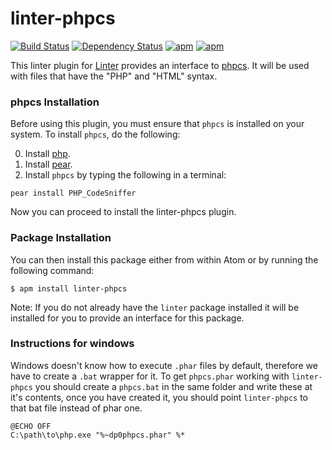 linter-phpcs
=========================
[![Build Status](https://travis-ci.org/AtomLinter/linter-phpcs.svg)](https://travis-ci.org/AtomLinter/linter-phpcs)
[![Dependency Status](https://david-dm.org/AtomLinter/linter-phpcs.svg)](https://david-dm.org/AtomLinter/linter-phpcs)
[![apm](https://img.shields.io/apm/v/linter-phpcs.svg)](https://atom.io/packages/linter-phpcs)
[![apm](https://img.shields.io/apm/dm/linter-phpcs.svg)](https://atom.io/packages/linter-phpcs)

This linter plugin for [Linter](https://github.com/steelbrain/linter) provides
an interface to [phpcs](http://pear.php.net/package/PHP_CodeSniffer/). It will
be used with files that have the "PHP" and "HTML" syntax.

### phpcs Installation
Before using this plugin, you must ensure that `phpcs` is installed on your system. To install `phpcs`, do the following:

0. Install [php](http://php.net).
0. Install [pear](http://pear.php.net).
0. Install `phpcs` by typing the following in a terminal:
```ShellSession
pear install PHP_CodeSniffer
```

Now you can proceed to install the linter-phpcs plugin.

### Package Installation
You can then install this package either from within Atom or by running the
following command:
```ShellSession
$ apm install linter-phpcs
```
Note: If you do not already have the `linter` package installed it will be installed
for you to provide an interface for this package.

### Instructions for windows

Windows doesn't know how to execute `.phar` files by default, therefore we have to create a `.bat` wrapper for it. To get `phpcs.phar` working with
`linter-phpcs` you should create a `phpcs.bat` in the same folder and write these at it's contents, once you have created it, you should point
`linter-phpcs` to that bat file instead of phar one.

```
@ECHO OFF
C:\path\to\php.exe "%~dp0phpcs.phar" %*
```

